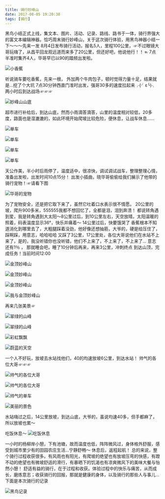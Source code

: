 ```yaml
---
title: 骑行妙峰山
date: 2017-08-05 19:20:38
tags: [骑行]
---
```

黑鸟小结正式上线，集文本、图片、活动、记录、路线、路书于一体，骑行界强大的富文本编辑神器。恰巧周末骑行妙峰山，关于这次骑行体验，用黑鸟神器小结一下～～～先来一发
8月4日发布骑行活动，报名5人，里程100公里，☞不过眼镜大哥玩嗨了，从昌平回龙观远道而来多了20公里，但还好吧，他说他行！！☜ 7点半准时集齐4人，华哥早已以90的踏频出发啦。

![小香蕉](https://raw.githubusercontent.com/gaobingzhi/Blog-Back-Up/master/ridePhotos/1502808_1502356282550.jpg)
<!--more-->
听说骑车要吃香蕉，先来一根， 外加两个牛肉包子，顿时觉得力量十足，结果就是...挖了个大坑
7点30分钟西直门准时出发，强哥30多的速度拉起来╭(╯ε╰)╮两小时后到达战场☞☞☞

![妙峰山山底](https://raw.githubusercontent.com/gaobingzhi/Blog-Back-Up/master/ridePhotos/1502808_1502357072547.jpg)

超市进行补给后，到达山底，然而小雨滴答滴答，山里的温度相对较低，20多度，路面也是湿漉漉的，如此环境开始爬坡比较危险，便休息，让战车休息......

![单车](https://raw.githubusercontent.com/gaobingzhi/Blog-Back-Up/master/ridePhotos/1502808_1502357138392.jpg)

![单车](https://raw.githubusercontent.com/gaobingzhi/Blog-Back-Up/master/ridePhotos/1502808_1502357138393.jpg)

![单车](https://raw.githubusercontent.com/gaobingzhi/Blog-Back-Up/master/ridePhotos/1502808_1502357153309.jpg)

![单车](https://raw.githubusercontent.com/gaobingzhi/Blog-Back-Up/master/ridePhotos/1502808_1502357169874.jpg)

天公作美，半小时后雨停了，温度适中，很凉快，调试调试战车，整理整理心情，准备出发啦，出发时间10点15分！
出发小插曲，晓华哥偷偷给我们展示了他带的骑行宠物！☞请看下图

![华哥的宠物](https://raw.githubusercontent.com/gaobingzhi/Blog-Back-Up/master/ridePhotos/1502808_1502357189531.jpg)

为了宠物安全，还是把它取下来了，虽然它吐着口水表示很不情愿。
20公里的坡，爬升900多米，555555我都不想回忆了，全都是泪，泪到奔溃！
都说转角遇到爱，我是转角遇到大太阳～8公里过后，到10公里左右，天空放晴，太阳温暖的照着，码表温度显示36°，快乐并痛着～
14公里过后，快要饿哭了 香蕉根本不知道消化到哪里去了，大粗腿踩着没劲，他好像还想抽筋，大爷的，硬是给压住了，踩啊踩，用意志，哈哈哈哈
又踩了3公里，17公里处，各位大哥说他们在水站不上来了，是的，我没听错你也没听错，他们不上来了，不上来了，不上来了...
意志还有1％ ， 那就睡会吧，睡了10分钟后再来，再来3公里，冲刺终点
到达山顶，完成任务！当前时间12:00

![金顶妙峰山](https://raw.githubusercontent.com/gaobingzhi/Blog-Back-Up/master/ridePhotos/1502808_1502357271373.jpg)

![金顶妙峰山](https://raw.githubusercontent.com/gaobingzhi/Blog-Back-Up/master/ridePhotos/1502808_1502357271372.jpg)

![金顶妙峰山](https://raw.githubusercontent.com/gaobingzhi/Blog-Back-Up/master/ridePhotos/1502808_1502357271374.jpg)

![我与金顶妙峰山](https://raw.githubusercontent.com/gaobingzhi/Blog-Back-Up/master/ridePhotos/1502808_1502357271375.jpg)

再来几张美景☞

![翠绿的山峰](https://raw.githubusercontent.com/gaobingzhi/Blog-Back-Up/master/ridePhotos/1502808_1502357464649.jpg)

![翠绿的山峰](https://raw.githubusercontent.com/gaobingzhi/Blog-Back-Up/master/ridePhotos/1502808_1502357464650.jpg)

![彩虹飘飘](https://raw.githubusercontent.com/gaobingzhi/Blog-Back-Up/master/ridePhotos/1502808_1502357464651.jpg)

![蔚蓝的天空](https://raw.githubusercontent.com/gaobingzhi/Blog-Back-Up/master/ridePhotos/1502808_1501999106112.jpg)

一个人不好玩，放坡去水站找他们，40的均速放坡6公里，到达水站！
帅气的各位大哥☞☞☞

![帅气的各位大哥](https://raw.githubusercontent.com/gaobingzhi/Blog-Back-Up/master/ridePhotos/1502808_1502357525177.jpg)

![帅气的各位大哥](https://raw.githubusercontent.com/gaobingzhi/Blog-Back-Up/master/ridePhotos/1502808_1502357525178.jpg)

![帅气的单车](https://raw.githubusercontent.com/gaobingzhi/Blog-Back-Up/master/ridePhotos/1502808_1502357580510.jpg)

![美丽的景色](https://raw.githubusercontent.com/gaobingzhi/Blog-Back-Up/master/ridePhotos/1502808_1502357580511.jpg)

水站嗨过之后，14公里放坡，到达山底，大爷的，虽说均速40多，但手都麻了，所以放坡也累～

吃饭休息～
![吃饭休息](https://raw.githubusercontent.com/gaobingzhi/Blog-Back-Up/master/ridePhotos/1502808_1502357601046.jpg)

一小时的杨柳岸小憩，下有池塘，故而温度也低，阵阵微风过，身体格外舒服，感受到城市里少有的田园农庄生活...宁静舒畅～
休息后，返程起航！
总的来说，整个骑行过程收获很多。有风雨也有阳光，有爬坡的绝望也有放坡压弯的快感，有蹬不动的绝望也有微坡舒适的滑行，有暴晒下的饥渴也有凉爽微风下的美味大餐与怡然小憩！
舒适有益的骑行，在于过程和收获。体验过程中的快乐与痛苦，从而成长，磨炼意志；收获骑行的回报，那就是健康的身体，以及骑行的那些人与事儿...
下面是本次骑行的记录

![黑鸟记录](https://raw.githubusercontent.com/gaobingzhi/Blog-Back-Up/master/ridePhotos/miaofengshan_record.jpg)
